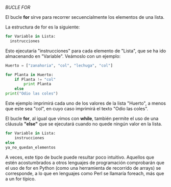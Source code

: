 *BUCLE FOR*

El bucle **for** sirve para recorrer secuencialmente los elementos de una lista.

La estructura de for es la siguiente: 
```python
for Variable in Lista:
  instrucciones
```

Esto ejecutaría "instrucciones" para cada elemento de "Lista", que se ha ido almacenando en "Variable". Veámoslo con un ejemplo: 
```python
Huerto = ["zanahoria", "col", "lechuga", "col"]

for Planta in Huerto:
    if Planta != "col"
        print Planta
    else
print("Odio las coles")
```

Este ejemplo imprimirá cada uno de los valores de la lista "Huerto", a menos que este sea "col", en cuyo caso imprimirá el texto "Odio las coles".

El bucle **for**, al igual que vimos con **while**, también permite el uso de una cláusula **"else"** que se ejecutará cuando no quede ningún valor en la lista.
```python
for Variable in Lista:
    instrucciones
else
ya_no_quedan_elementos
```

A veces, este tipo de bucle puede resultar poco intuitivo. Aquellos que estén acostumbrados a otros lenguajes de programación comprobarán que el uso de for 
en Python (como una herramienta de recorrido de arrays) se corresponde, a lo que en lenguajes como Perl se llamaría foreach, más que a un for típico.
